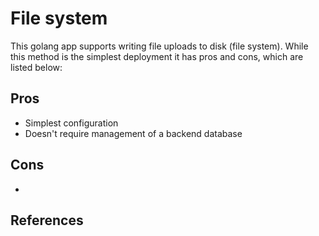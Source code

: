 # File system

This golang app supports writing file uploads to disk (file system). While this method is the simplest deployment it has pros and cons, which are listed below:

## Pros
* Simplest configuration
* Doesn't require management of a backend database

## Cons
* 

## References